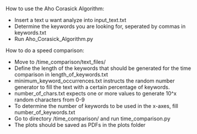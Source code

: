 
How to use the Aho Corasick Algorithm:

- Insert a text u want analyze into input_text.txt 
- Determine the keywords you are looking for, seperated by commas in keywords.txt
- Run Aho_Corasick_Algorithm.py



How to do a speed comparison:
- Move to /time_comparison/text_files/
- Define the length of the keywords that should be generated for the time comparison in length_of_keywords.txt
- minimum_keyword_occurrences.txt instructs the random number generator to fill the text with a certain percentage of keywords.
- number_of_chars.txt expects one or more values to generate 10^x random characters from 0-9  
- To determine the number of keywords to be used in the x-axes, fill number_of_keywords.txt
- Go to directory /time_comparison/ and run time_comparison.py
- The plots should be saved as PDFs in the plots folder 

